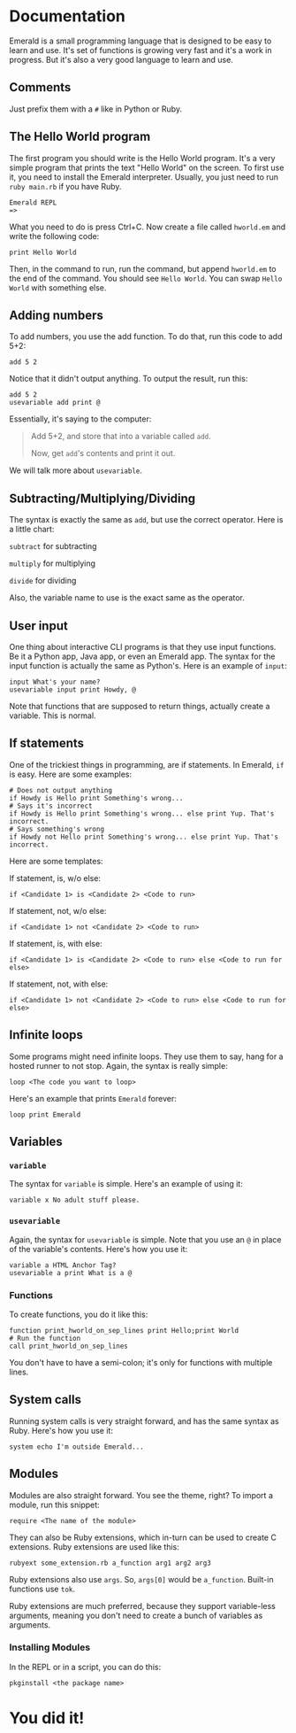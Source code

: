 # Documentation

Emerald is a small programming language that is designed to be easy to
learn and use. It's set of functions is growing very fast and it's a
work in progress. But it's also a very good language to learn and use.

## Comments

Just prefix them with a `#` like in Python or Ruby.

## The Hello World program

The first program you should write is the Hello World program. It's a
very simple program that prints the text "Hello World" on the screen. To
first use it, you need to install the Emerald interpreter. Usually, you
just need to run `ruby main.rb` if you have Ruby.

    Emerald REPL
    =>

What you need to do is press Ctrl+C. Now create a file called
`hworld.em` and write the following code:

    print Hello World

Then, in the command to run, run the command, but append `hworld.em` to
the end of the command. You should see `Hello World`. You can swap
`Hello World` with something else.

## Adding numbers

To add numbers, you use the add function. To do that, run this code to
add 5+2:

    add 5 2

Notice that it didn't output anything. To output the result, run this:

    add 5 2
    usevariable add print @

Essentially, it's saying to the computer:

> Add 5+2, and store that into a variable called `add`.
>
> Now, get `add`'s contents and print it out.

We will talk more about `usevariable`.

## Subtracting/Multiplying/Dividing

The syntax is exactly the same as `add`, but use the correct operator.
Here is a little chart:

`subtract` for subtracting

`multiply` for multiplying

`divide` for dividing

Also, the variable name to use is the exact same as the operator.

## User input

One thing about interactive CLI programs is that they use input
functions. Be it a Python app, Java app, or even an Emerald app. The
syntax for the input function is actually the same as Python's. Here is
an example of `input`:

    input What's your name?
    usevariable input print Howdy, @

Note that functions that are supposed to return things, actually create
a variable. This is normal.

## If statements

One of the trickiest things in programming, are if statements. In
Emerald, `if` is easy. Here are some examples:

    # Does not output anything
    if Howdy is Hello print Something's wrong...
    # Says it's incorrect
    if Howdy is Hello print Something's wrong... else print Yup. That's incorrect.
    # Says something's wrong
    if Howdy not Hello print Something's wrong... else print Yup. That's incorrect.

Here are some templates:

If statement, is, w/o else:

    if <Candidate 1> is <Candidate 2> <Code to run>

If statement, not, w/o else:

    if <Candidate 1> not <Candidate 2> <Code to run>

If statement, is, with else:

    if <Candidate 1> is <Candidate 2> <Code to run> else <Code to run for else>

If statement, not, with else:

    if <Candidate 1> not <Candidate 2> <Code to run> else <Code to run for else>

## Infinite loops

Some programs might need infinite loops. They use them to say, hang for
a hosted runner to not stop. Again, the syntax is really simple:

    loop <The code you want to loop>

Here's an example that prints `Emerald` forever:

    loop print Emerald

## Variables

### `variable`

The syntax for `variable` is simple. Here's an example of using it:

    variable x No adult stuff please.

### `usevariable`

Again, the syntax for `usevariable` is simple. Note that you use an `@`
in place of the variable's contents. Here's how you use it:

    variable a HTML Anchor Tag?
    usevariable a print What is a @

### Functions

To create functions, you do it like this:

    function print_hworld_on_sep_lines print Hello;print World
    # Run the function
    call print_hworld_on_sep_lines

You don't have to have a semi-colon; it's only for functions with
multiple lines.

## System calls

Running system calls is very straight forward, and has the same syntax
as Ruby. Here's how you use it:

    system echo I'm outside Emerald...

## Modules

Modules are also straight forward. You see the theme, right? To import a
module, run this snippet:

    require <The name of the module>

They can also be Ruby extensions, which in-turn can be used to create C extensions. Ruby extensions are used like this:

```
rubyext some_extension.rb a_function arg1 arg2 arg3
```

Ruby extensions also use `args`. So, `args[0]` would be `a_function`. Built-in functions use `tok`.

Ruby extensions are much preferred, because they support variable-less arguments, meaning you don't need to create a bunch of variables as arguments.

### Installing Modules

In the REPL or in a script, you can do this:

```
pkginstall <the package name>
```

# You did it!
